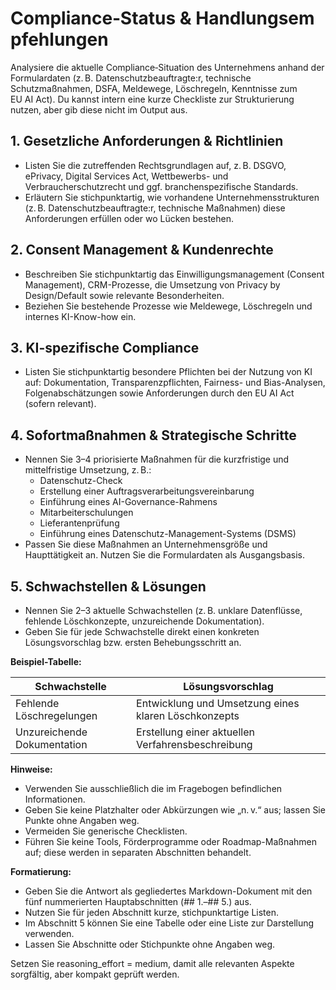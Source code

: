 # Compliance‑Status & Handlungsempfehlungen

Analysiere die aktuelle Compliance‑Situation des Unternehmens anhand der Formulardaten (z. B. Datenschutzbeauftragte:r, technische Schutzmaßnahmen, DSFA, Meldewege, Löschregeln, Kenntnisse zum EU AI Act). Du kannst intern eine kurze Checkliste zur Strukturierung nutzen, aber gib diese nicht im Output aus.

## 1. Gesetzliche Anforderungen & Richtlinien
- Listen Sie die zutreffenden Rechtsgrundlagen auf, z. B. DSGVO, ePrivacy, Digital Services Act, Wettbewerbs- und Verbraucherschutzrecht und ggf. branchenspezifische Standards.
- Erläutern Sie stichpunktartig, wie vorhandene Unternehmensstrukturen (z. B. Datenschutzbeauftragte:r, technische Maßnahmen) diese Anforderungen erfüllen oder wo Lücken bestehen.

## 2. Consent Management & Kundenrechte
- Beschreiben Sie stichpunktartig das Einwilligungsmanagement (Consent Management), CRM-Prozesse, die Umsetzung von Privacy by Design/Default sowie relevante Besonderheiten.
- Beziehen Sie bestehende Prozesse wie Meldewege, Löschregeln und internes KI-Know-how ein.

## 3. KI-spezifische Compliance
- Listen Sie stichpunktartig besondere Pflichten bei der Nutzung von KI auf: Dokumentation, Transparenzpflichten, Fairness- und Bias-Analysen, Folgenabschätzungen sowie Anforderungen durch den EU AI Act (sofern relevant).

## 4. Sofortmaßnahmen & Strategische Schritte
- Nennen Sie 3–4 priorisierte Maßnahmen für die kurzfristige und mittelfristige Umsetzung, z. B.:
  - Datenschutz-Check
  - Erstellung einer Auftragsverarbeitungsvereinbarung
  - Einführung eines AI-Governance-Rahmens
  - Mitarbeiterschulungen
  - Lieferantenprüfung
  - Einführung eines Datenschutz-Management-Systems (DSMS)
- Passen Sie diese Maßnahmen an Unternehmensgröße und Haupttätigkeit an. Nutzen Sie die Formulardaten als Ausgangsbasis.

## 5. Schwachstellen & Lösungen
- Nennen Sie 2–3 aktuelle Schwachstellen (z. B. unklare Datenflüsse, fehlende Löschkonzepte, unzureichende Dokumentation).
- Geben Sie für jede Schwachstelle direkt einen konkreten Lösungsvorschlag bzw. ersten Behebungsschritt an.

**Beispiel-Tabelle:**

| Schwachstelle               | Lösungsvorschlag                                   |
|----------------------------|---------------------------------------------------|
| Fehlende Löschregelungen    | Entwicklung und Umsetzung eines klaren Löschkonzepts |
| Unzureichende Dokumentation | Erstellung einer aktuellen Verfahrensbeschreibung      |

**Hinweise:**
- Verwenden Sie ausschließlich die im Fragebogen befindlichen Informationen.
- Geben Sie keine Platzhalter oder Abkürzungen wie „n. v.“ aus; lassen Sie Punkte ohne Angaben weg.
- Vermeiden Sie generische Checklisten.
- Führen Sie keine Tools, Förderprogramme oder Roadmap-Maßnahmen auf; diese werden in separaten Abschnitten behandelt.

**Formatierung:**
- Geben Sie die Antwort als gegliedertes Markdown-Dokument mit den fünf nummerierten Hauptabschnitten (## 1.–## 5.) aus.
- Nutzen Sie für jeden Abschnitt kurze, stichpunktartige Listen.
- Im Abschnitt 5 können Sie eine Tabelle oder eine Liste zur Darstellung verwenden.
- Lassen Sie Abschnitte oder Stichpunkte ohne Angaben weg.

Setzen Sie reasoning_effort = medium, damit alle relevanten Aspekte sorgfältig, aber kompakt geprüft werden.